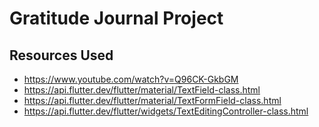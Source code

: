 # Gratitude Journal Project

## Resources Used
* https://www.youtube.com/watch?v=Q96CK-GkbGM
* https://api.flutter.dev/flutter/material/TextField-class.html
* https://api.flutter.dev/flutter/material/TextFormField-class.html
* https://api.flutter.dev/flutter/widgets/TextEditingController-class.html
